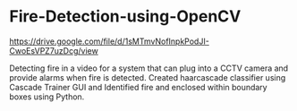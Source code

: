 # Fire-Detection-using-OpenCV
https://drive.google.com/file/d/1sMTmvNofInpkPodJI-CwoEsVPZ7uzDcg/view

Detecting fire in a video for a system that can plug into a CCTV
camera and provide alarms when fire is detected. Created haarcascade
classifier using Cascade Trainer GUI and Identified fire and enclosed within
boundary boxes using Python.
